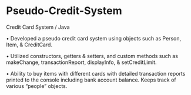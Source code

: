 # Pseudo-Credit-System

Credit Card System / Java

• Developed a pseudo credit card system using objects such as Person, Item, & CreditCard.

• Utilized constructors, getters & setters, and custom methods such as makeChange,
transactionReport, displayInfo, & setCreditLimit.

• Ability to buy items with different cards with detailed transaction reports printed to the console
    including bank account balance. Keeps track of various “people” objects.
